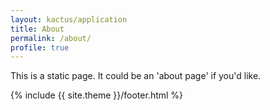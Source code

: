 ```yaml
---
layout: kactus/application
title: About
permalink: /about/
profile: true
---
```


This is a static page. It could be an 'about page' if you'd like.

{% include {{ site.theme }}/footer.html %}
